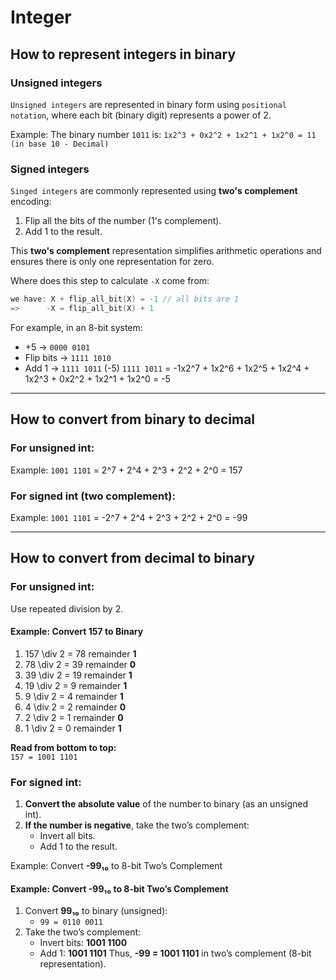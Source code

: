 # Integer

## How to represent integers in binary

### Unsigned integers

`Unsigned integers` are represented in binary form using `positional notation`, where each bit (binary digit) represents a power of 2.

Example: The binary number `1011` is: `1x2^3 + 0x2^2 + 1x2^1 + 1x2^0 = 11 (in base 10 - Decimal)`

### Signed integers

`Singed integers` are commonly represented using **two's complement** encoding:
1. Flip all the bits of the number (1's complement).
2. Add 1 to the result.

This **two's complement** representation simplifies arithmetic operations and ensures there is only one representation for zero.

Where does this step to calculate `-X` come from:
```c
we have: X + flip_all_bit(X) = -1 // all bits are 1
=>      -X = flip_all_bit(X) + 1
```

For example, in an 8-bit system:
- +5  → `0000 0101`
- Flip bits → `1111 1010`
- Add 1 → `1111 1011` (-5)
`1111 1011` = -1x2^7 + 1x2^6 + 1x2^5 + 1x2^4 + 1x2^3 + 0x2^2 + 1x2^1 + 1x2^0 = -5

---

## How to convert from binary to decimal

### For unsigned int:
Example: `1001 1101` = 2^7 + 2^4 + 2^3 + 2^2 + 2^0 = 157

### For signed int (two complement):
Example: `1001 1101` = -2^7 + 2^4 + 2^3 + 2^2 + 2^0 = -99

---

## How to convert from decimal to binary

### For unsigned int:
Use repeated division by 2.

#### Example: Convert **157** to Binary
1. 157 \div 2 = 78 remainder **1**
2. 78 \div 2 = 39 remainder **0**
3. 39 \div 2 = 19 remainder **1**
4. 19 \div 2 = 9 remainder **1**
5. 9 \div 2 = 4 remainder **1**
6. 4 \div 2 = 2 remainder **0**
7. 2 \div 2 = 1 remainder **0**
8. 1 \div 2 = 0 remainder **1**

**Read from bottom to top:**  
`157 = 1001 1101`

### For signed int:
1. **Convert the absolute value** of the number to binary (as an unsigned int).
2. **If the number is negative**, take the two’s complement:
   - Invert all bits.
   - Add 1 to the result.

Example: Convert **-99₁₀** to 8-bit Two’s Complement

#### Example: Convert **-99₁₀** to 8-bit Two’s Complement
1. Convert **99₁₀** to binary (unsigned):  
   - `99 = 0110 0011`
2. Take the two’s complement:
   - Invert bits: **1001 1100**
   - Add 1: **1001 1101**
Thus, **-99 = 1001 1101** in two’s complement (8-bit representation).
